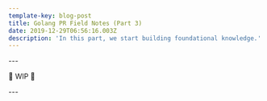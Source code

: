 ```yaml
---
template-key: blog-post
title: Golang PR Field Notes (Part 3)
date: 2019-12-29T06:56:16.003Z
description: 'In this part, we start building foundational knowledge.'
---
```

\---

🚧 WIP 🚧

\---
